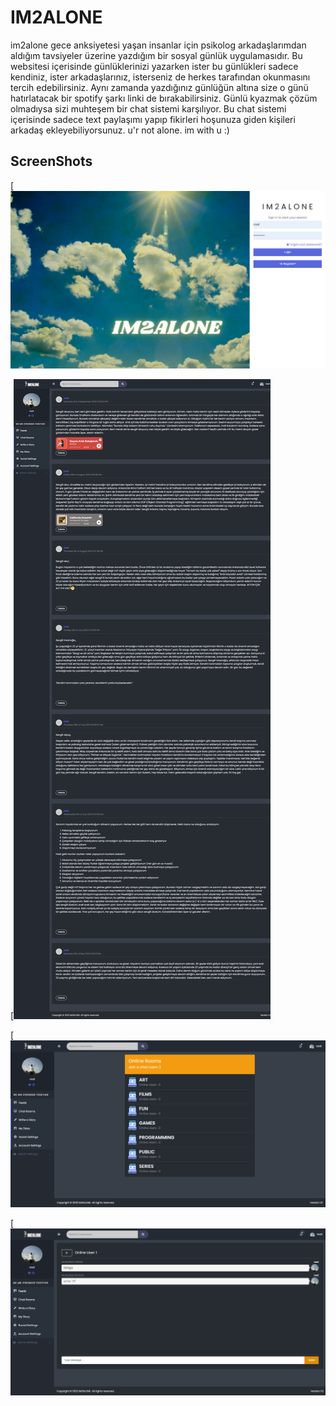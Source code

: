 # IM2ALONE

im2alone gece anksiyetesi yaşan insanlar için psikolog arkadaşlarımdan aldığım tavsiyeler üzerine yazdığım bir sosyal günlük uygulamasıdır. 
Bu websitesi içerisinde günlüklerinizi yazarken ister bu günlükleri sadece kendiniz, ister arkadaşlarınız, isterseniz de herkes tarafından okunmasını tercih edebilirsiniz.
Aynı zamanda yazdığınız günlüğün altına size o günü hatırlatacak bir spotify şarkı linki de bırakabilirsiniz.
Günlü kyazmak çözüm olmadıysa sizi muhteşem bir chat sistemi karşılıyor. Bu chat sistemi içerisinde sadece text paylaşımı yapıp fikirleri hoşunuza giden kişileri arkadaş ekleyebiliyorsunuz.
u'r not alone. im with u :)

## ScreenShots

[![ScreenShot](https://github.com/asimolpiq/im2alone/blob/main/screenshots/1.png?raw=true)


[![ScreenShot](https://github.com/asimolpiq/im2alone/blob/main/screenshots/2.png?raw=true)


[![ScreenShot](https://github.com/asimolpiq/im2alone/blob/main/screenshots/3.png?raw=true)


[![ScreenShot](https://github.com/asimolpiq/im2alone/blob/main/screenshots/4.png?raw=true)
